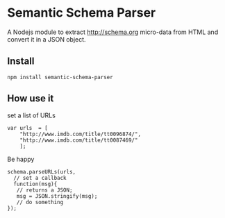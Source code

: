 # Semantic Schema Parser

A Nodejs module to extract http://schema.org micro-data from HTML and convert it in a JSON object.

## Install 
    npm install semantic-schema-parser

## How use it

set a list of URLs

    var urls  = [
        "http://www.imdb.com/title/tt0096874/",
        "http://www.imdb.com/title/tt0087469/"
        ];
        
Be happy
   
    schema.parseURLs(urls, 
      // set a callback
      function(msg){
       // returns a JSON;
       msg = JSON.stringify(msg);
       // do something
    });







